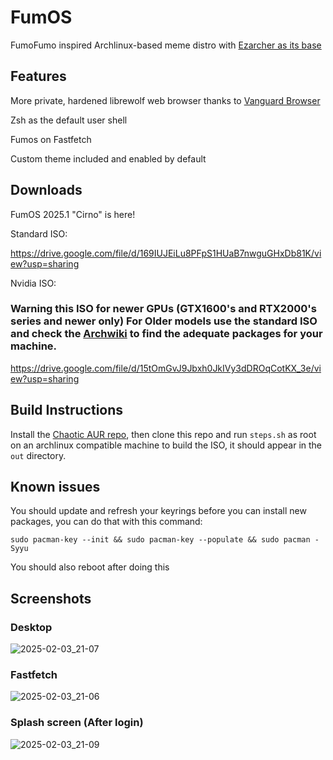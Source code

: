 # FumOS
FumoFumo inspired Archlinux-based meme distro with [Ezarcher as its base](https://sourceforge.net/projects/ezarch/)

## Features
More private, hardened librewolf web browser thanks to [Vanguard Browser](https://github.com/Michael-Sebero/Vanguard-Browser)

Zsh as the default user shell

Fumos on Fastfetch

Custom theme included and enabled by default

## Downloads
FumOS 2025.1 "Cirno" is here!  

Standard ISO:

https://drive.google.com/file/d/169IUJEiLu8PFpS1HUaB7nwguGHxDb81K/view?usp=sharing

Nvidia ISO:
### Warning this ISO for newer GPUs (GTX1600's and RTX2000's series and newer only) For Older models use the standard ISO and check the [Archwiki](https://wiki.archlinux.org/title/NVIDIA) to find the adequate packages for your machine.

https://drive.google.com/file/d/15tOmGvJ9Jbxh0JkIVy3dDROqCotKX_3e/view?usp=sharing


## Build Instructions
Install the [Chaotic AUR repo](https://aur.chaotic.cx/), then clone this repo and run ```steps.sh``` as root on an archlinux compatible machine to build the ISO, it should appear in the ```out``` directory.

## Known issues
You should update and refresh your keyrings before you can install new packages, you can do that with this command:
```
sudo pacman-key --init && sudo pacman-key --populate && sudo pacman -Syyu
```
You should also reboot after doing this
## Screenshots
### Desktop
![2025-02-03_21-07](https://github.com/user-attachments/assets/218ca2dc-a63a-448c-93d3-e73084e038f1)
### Fastfetch
![2025-02-03_21-06](https://github.com/user-attachments/assets/94cc5a8c-87bf-4c7a-9c0c-d9a6efc4714d)
### Splash screen (After login)
![2025-02-03_21-09](https://github.com/user-attachments/assets/f3ffd74c-5d51-484d-9ad9-f9c65e00e060)





